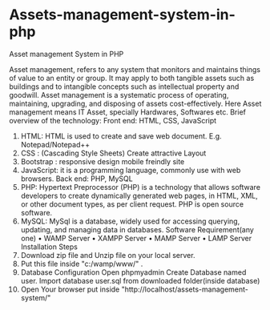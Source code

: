 # Assets-management-system-in-php

Asset management System in PHP

Asset management, refers to any system that monitors and maintains things of value to an entity or group. It may apply to both tangible assets such as buildings and to intangible concepts such as intellectual property and goodwill.
Asset management is a systematic process of operating, maintaining, upgrading, and disposing of assets cost-effectively. Here Asset management means IT Asset, specially Hardwares, Softwares etc.
Brief overview of the technology:
Front end: HTML, CSS, JavaScript
1.	HTML: HTML is used to create and save web document. E.g. Notepad/Notepad++
2.	CSS : (Cascading Style Sheets) Create attractive Layout
3.	Bootstrap : responsive design mobile freindly site
4.	JavaScript: it is a programming language, commonly use with web browsers.
Back end: PHP, MySQL
1.	PHP: Hypertext Preprocessor (PHP) is a technology that allows software developers to create dynamically generated web pages, in HTML, XML, or other document types, as per client request. PHP is open source software.
2.	MySQL: MySql is a database, widely used for accessing querying, updating, and managing data in databases.
Software Requirement(any one)
•	WAMP Server
•	XAMPP Server
•	MAMP Server
•	LAMP Server
Installation Steps
1. Download zip file and Unzip file on your local server.
2. Put this file inside "c:/wamp/www/" .
3. Database Configuration
Open phpmyadmin
Create Database named user.
Import database user.sql from downloaded folder(inside database)
4. Open Your browser put inside "http://localhost/assets-management-system/"



